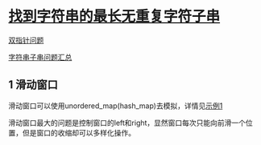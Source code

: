 # [找到字符串的最长无重复字符子串](https://www.nowcoder.com/practice/b56799ebfd684fb394bd315e89324fb4)

[双指针问题]()

[字符串子串问题汇总]()
## 1 滑动窗口
滑动窗口可以使用unordered_map(hash_map)去模拟，详情见[示例1](./main_1.cpp)

滑动窗口最大的问题是控制窗口的left和right，显然窗口每次只能向前滑一个位置，但是窗口的收缩却可以多样化操作。
